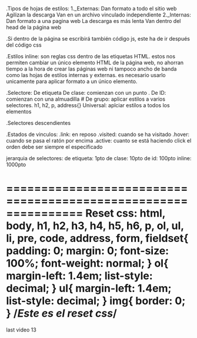 .Tipos de hojas de estilos:
    1._Externas:
        Dan formato a todo el sitio web
        Agilizan la descarga
        Van en un archivo vinculado independiente
    2._Internas:
        Dan formato a una pagina web
        La descarga es más lenta
        Van dentro del head de la página web

.Si dentro de la página se escribirá también código js, este ha de ir después del código css

.Estilos inline: son reglas css dentro de las etiquetas HTML. estos nos permiten cambiar un único elemento HTML de la página web, no ahorran tiempo a la hora de crear las páginas web ni tampoco ancho de banda como las hojas de estilos internas y externas. es necesario usarlo unicamente para aplicar formato a un único elemento.

.Selectore:
    De etiqueta
    De clase: comienzan con un punto .
    De ID: comienzan con una almuadilla #
    De grupo: aplicar estilos a varios selectores. h1, h2, p, address{}
    Universal: aplciar estilos a todos los elementos

.Selectores descendientes

.Estados de vinculos:
    .link: en reposo
    .visited: cuando se ha visitado
    .hover: cuando se pasa el ratón por encima
    .active: cuanto se está haciendo click
    el orden debe ser siempre el especificado

jerarquia de selectores:
    de etiqueta: 1pto
    de clase: 10pto
    de id: 100pto
    inline: 1000pto


===============================================================
Reset css:
html, body, h1, h2, h3, h4, h5, h6, p, ol, ul, li, pre, code, address, form, fieldset{
    padding: 0;
    margin: 0;
    font-size: 100%;
    font-weight: normal;
}
ol{
    margin-left: 1.4em;
    list-style: decimal;
}
ul{
    margin-left: 1.4em;
    list-style: decimal;
}
img{
    border: 0;
}
/*Este es el reset css*/
==================================================================

last video 13